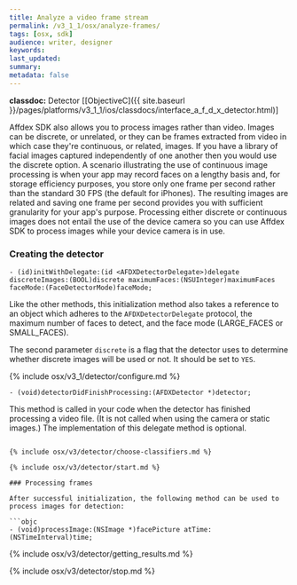 ```yaml
---
title: Analyze a video frame stream
permalink: /v3_1_1/osx/analyze-frames/
tags: [osx, sdk]
audience: writer, designer
keywords:
last_updated:
summary:
metadata: false
---
```

**classdoc:** Detector [[ObjectiveC]({{ site.baseurl }}/pages/platforms/v3_1_1/ios/classdocs/interface_a_f_d_x_detector.html)]

Affdex SDK also allows you to process images rather than video. Images can be discrete, or unrelated, or they can be frames extracted from video in which case they're continuous, or related, images.
If you have a library of facial images captured independently of one another then you would use the discrete option.
A scenario illustrating the use of continuous image processing is when your app may record faces on a lengthy basis and, for storage efficiency purposes, you store only one frame per second rather than the standard 30 FPS (the default for iPhones). The resulting images are related and saving one frame per second provides you with sufficient granularity for your app's purpose.
Processing either discrete or continuous images does not entail the use of the device camera so you can use Affdex SDK to process images while your device camera is in use.  

### Creating the detector

```objc
- (id)initWithDelegate:(id <AFDXDetectorDelegate>)delegate discreteImages:(BOOL)discrete maximumFaces:(NSUInteger)maximumFaces faceMode:(FaceDetectorMode)faceMode;
```

Like the other methods, this initialization method also takes a reference to an object which adheres to the <code>AFDXDetectorDelegate</code> protocol, the maximum number of faces to detect, and the face mode (LARGE_FACES or SMALL_FACES).  

The second parameter `discrete` is a flag that the detector uses to determine whether discrete images will be used or not. It should be set to `YES`.


{% include osx/v3_1/detector/configure.md %}


```objc
- (void)detectorDidFinishProcessing:(AFDXDetector *)detector;
```

This method is called in your code when the detector has finished processing a video file. (It is not called when using the camera or static images.) The implementation of this delegate method is optional.  

```

{% include osx/v3/detector/choose-classifiers.md %}

{% include osx/v3/detector/start.md %}

### Processing frames

After successful initialization, the following method can be used to process images for detection:  

```objc
- (void)processImage:(NSImage *)facePicture atTime:(NSTimeInterval)time;
```

{% include osx/v3/detector/getting_results.md %}

{% include osx/v3/detector/stop.md %}
